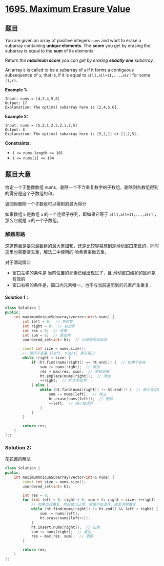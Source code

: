 # [1695. Maximum Erasure Value](https://leetcode.com/problems/maximum-erasure-value/)

## 题目

You are given an array of positive integers `nums` and want to erase a subarray containing **unique elements**. The **score** you get by erasing the subarray is equal to the **sum** of its elements.

Return *the **maximum score** you can get by erasing **exactly one** subarray.*

An array `b` is called to be a subarray of `a` if it forms a contiguous subsequence of `a`, that is, if it is equal to `a[l],a[l+1],...,a[r]` for some `(l,r)`.

 

**Example 1:**

```
Input: nums = [4,2,4,5,6]
Output: 17
Explanation: The optimal subarray here is [2,4,5,6].
```

**Example 2:**

```
Input: nums = [5,2,1,2,5,2,1,2,5]
Output: 8
Explanation: The optimal subarray here is [5,2,1] or [1,2,5].
```

 

**Constraints:**

- `1 <= nums.length <= 105`
- `1 <= nums[i] <= 104`

## 题目大意

给定一个正整数数组 nums，删除一个不含重复数字的子数组，删除则各数组得到的得分是这个子数组的和，

返回你删除一个子数组可以得到的最大得分

如果数组 `b` 是数组 `a` 的一个连续子序列，即如果它等于 `a[l],a[l+1],...,a[r]` ，那么它就是 `a` 的一个子数组。

### 解题思路

这道题目是要求最数组的最大累加和，还是比较容易想到是滑动窗口来做的，同时这里也需要做去重，解法二中使用的 哈希表来做去重，

对于滑动窗口

- 窗口左移的条件是 当前位置的元素已经出现过了，且 滑动窗口维护的区间是有效的
- 窗口右移的条件是，窗口内元素唯一，也不与当前遍历到的元素产生重复，

#### Solution 1：

````c++
class Solution {
public:
    int maximumUniqueSubarray(vector<int>& nums) {
        int left = 0;  // 左边界
        int right = 0;  // 右边界
        int res = 0;  // 结果
        int sum = 0;  // 累加和
        unordered_set<int> ht;  // 记录是否出现过

        const int size = nums.size();
        // 循环不变量 [left, right] 表示窗口
        while (right < size) {
            if (ht.find(nums[right]) == ht.end()) {  // 如果不存在
                sum += nums[right];  // 累加
                res = max(res, sum);  // 更新结果
                ht.emplace(nums[right]);  // 添加
                ++right;  // 扩大右边界
            } else {
                while (ht.find(nums[right]) != ht.end()) {  // 缩小左边界直到不重复为止
                    sum -= nums[left];  // 除去
                    ht.erase(nums[left]);  // 删除
                    ++left;  // 缩小左边界
                }
            }
        }

        return res;
    }
};c
````

### Solution 2:

花花酱的解法

````c++
class Solution {
public:
    int maximumUniqueSubarray(vector<int>& nums) {
        const int size = nums.size();
        unordered_set<int> ht;

        int res = 0;
        for (int left = 0, right = 0, sum = 0; right < size; ++right) {
            // 如果出现重复，而且窗口正常，则缩小左边界，直至消除重复
            while (ht.find(nums[right]) != ht.end() && left < right) {
                sum -= nums[left];
                ht.erase(nums[left++]);
            }
            ht.insert(nums[right]);  // 记录
            sum += nums[right];  // 累加
            res = max(res, sum);  // 更新
        }

        return res;
    }
};
````

